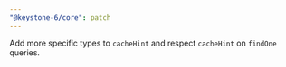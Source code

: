 ```yaml
---
"@keystone-6/core": patch
---
```


Add more specific types to `cacheHint` and respect `cacheHint` on `findOne` queries.
